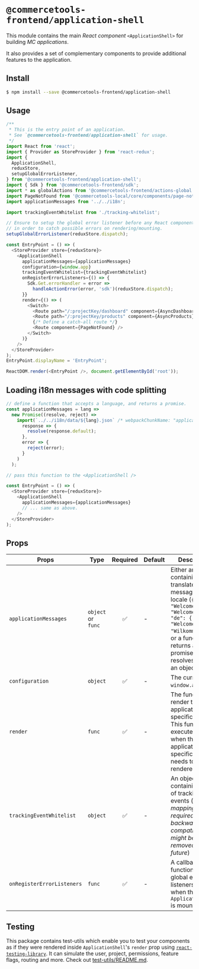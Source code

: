 # `@commercetools-frontend/application-shell`

This module contains the main _React component_ `<ApplicationShell>` for
building _MC applications_.

It also provides a set of complementary components to provide additional
features to the application.

## Install

```bash
$ npm install --save @commercetools-frontend/application-shell
```

## Usage

```js
/**
 * This is the entry point of an application.
 * See `@commercetools-frontend/application-shell` for usage.
 */
import React from 'react';
import { Provider as StoreProvider } from 'react-redux';
import {
  ApplicationShell,
  reduxStore,
  setupGlobalErrorListener,
} from '@commercetools-frontend/application-shell';
import { Sdk } from '@commercetools-frontend/sdk';
import * as globalActions from '@commercetools-frontend/actions-global';
import PageNotFound from '@commercetools-local/core/components/page-not-found';
import applicationMessages from '../../i18n';

import trackingEventWhitelist from './tracking-whitelist';

// Ensure to setup the global error listener before any React component renders
// in order to catch possible errors on rendering/mounting.
setupGlobalErrorListener(reduxStore.dispatch);

const EntryPoint = () => (
  <StoreProvider store={reduxStore}>
    <ApplicationShell
      applicationMessages={applicationMessages}
      configuration={window.app}
      trackingEventWhitelist={trackingEventWhitelist}
      onRegisterErrorListeners={() => {
        Sdk.Get.errorHandler = error =>
          handleActionError(error, 'sdk')(reduxStore.dispatch);
      }}
      render={() => (
        <Switch>
          <Route path="/:projectKey/dashboard" component={AsyncDashboard} />
          <Route path="/:projectKey/products" component={AsyncProducts} />
          {/* Define a catch-all route */}
          <Route component={PageNotFound} />
        </Switch>
      )}
    />
  </StoreProvider>
);
EntryPoint.displayName = 'EntryPoint';

ReactDOM.render(<EntryPoint />, document.getElementById('root'));
```

## Loading i18n messages with code splitting

```js
// define a function that accepts a language, and returns a promise.
const applicationMessages = lang =>
  new Promise((resolve, reject) =>
    import(`../../i18n/data/${lang}.json` /* webpackChunkName: "application-messages-[request]" */).then(
      response => {
        resolve(response.default);
      },
      error => {
        reject(error);
      }
    )
  );

// pass this function to the <ApplicationShell />

const EntryPoint = () => (
  <StoreProvider store={reduxStore}>
    <ApplicationShell
      applicationMessages={applicationMessages}
      // ... same as above.
    />
  </StoreProvider>
);
```

## Props

| Props                      | Type               | Required | Default | Description                                                                                                                                                                                                       |
| -------------------------- | ------------------ | :------: | ------- | ----------------------------------------------------------------------------------------------------------------------------------------------------------------------------------------------------------------- |
| `applicationMessages`      | `object` or `func` |    ✅    | -       | Either an object containing all the translated messages per locale (`{ "en": { "Welcome": "Welcome" }, "de": { "Welcome": "Wilkommen" }}`), or a function that returns a promise that resolves to such an object. |
| `configuration`            | `object`           |    ✅    | -       | The current `window.app`.                                                                                                                                                                                         |
| `render`                   | `func`             |    ✅    | -       | The function to render the application specific part. This function is executed only when the application specific part needs to be rendered.                                                                     |
| `trackingEventWhitelist`   | `object`           |    ✅    | -       | An object containing a map of tracking events (_this mapping is required for backwards compatibility, it might be removed in the future_)                                                                         |
| `onRegisterErrorListeners` | `func`             |    ✅    | -       | A callback function to setup global event listeners, called when the `ApplicationShell` is mounted                                                                                                                |

## Testing

This package contains test-utils which enable you to test your components as if they were rendered inside `ApplicationShell`'s `render` prop using [`react-testing-library`](https://github.com/kentcdodds/react-testing-library). It can simulate the user, project, permissions, feature flags, routing and more. Check out [test-utils/README.md](./test-utils/README.md).
